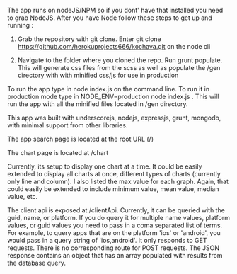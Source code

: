 The app runs on nodeJS/NPM so if you dont' have that installed you need to grab NodeJS. After you have Node follow these steps to get up and running :

1) Grab the repository with git clone. Enter git clone https://github.com/herokuprojects666/kochava.git on the node cli

2) Navigate to the folder where you cloned the repo. Run grunt populate. This will generate css files from the scss as well as populate the /gen directory with with minified css/js for use in production

To run the app type in node index.js on the command line. To run it in production mode type in NODE_ENV=production node index.js . This will run the app with all the minified files located in /gen directory.

This app was built with underscorejs, nodejs, expressjs, grunt, mongodb, with minimal support from other libraries.

The app search page is located at the root URL (/)

The chart page is located at /chart

Currently, its setup to display one chart at a time. It could be easily extended to display all charts at once, different types of charts (currently only line and column). I also listed the max value for each graph. Again, that could easily be extended to include minimum value, mean value, median value, etc.

The client api is exposed at /clientApi. Currently, it can be queried with the guid, name, or platform. If you do query it for multiple name values, platform values, or guid values you need to pass in a coma separated list of terms. For example, to query apps that are on the platform 'ios' or 'android', you would pass in a query string of 'ios,android'. It only responds to GET requests. There is no corresponding route for POST requests. The JSON response contains an object that has an array populated with results from the database query.